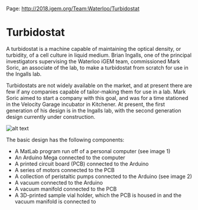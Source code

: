 Page:
http://2018.igem.org/Team:Waterloo/Turbidostat

# Turbidostat

A turbidostat is a machine capable of maintaining the optical density, or turbidity, of a cell culture in liquid medium. Brian Ingalls, one of the principal investigators supervising the Waterloo iGEM team, commissioned Mark Soric, an associate of the lab, to make a turbidostat from scratch for use in the Ingalls lab.

Turbidostats are not widely available on the market, and at present there are few if any companies capable of tailor-making them for use in a lab. Mark Soric aimed to start a company with this goal, and was for a time stationed in the Velocity Garage incubator in Kitchener. At present, the first generation of his design is in the Ingalls lab, with the second generation design currently under construction.

![alt text](http://2018.igem.org/wiki/images/1/19/T--Waterloo--turbidostatEntire.jpg)

The basic design has the following components:

* A MatLab program run off of a personal computer (see image 1)
* An Arduino Mega connected to the computer
* A printed circuit board (PCB) connected to the Arduino
* A series of motors connected to the PCB
* A collection of peristaltic pumps connected to the Arduino (see image 2)
* A vacuum connected to the Arduino
* A vacuum manifold connected to the PCB
* A 3D-printed sample vial holder, which the PCB is housed in and the vacuum manifold is connected to
